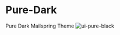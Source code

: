 # Pure-Dark
Pure Dark Mailspring Theme
![ui-pure-black](https://user-images.githubusercontent.com/58629627/123255597-52b89480-d4f0-11eb-994e-6a6f5950ebdd.png)

